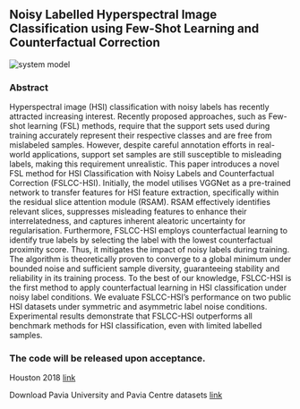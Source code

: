 ## Noisy Labelled Hyperspectral Image Classification using Few-Shot Learning and Counterfactual Correction
![system model](https://github.com/user-attachments/assets/1d9a8f1f-e74b-4456-8d19-964149e76271)

### Abstract
Hyperspectral image (HSI) classification with noisy labels has recently attracted increasing interest. Recently proposed approaches, such as Few-shot learning (FSL) methods, require that the support sets used during training accurately represent their respective classes and are free from mislabeled samples. However, despite careful annotation efforts in real-world applications, support set samples are still susceptible to misleading labels, making this requirement unrealistic. This paper introduces a novel FSL method for HSI Classification with Noisy Labels and Counterfactual Correction (FSLCC-HSI). Initially, the model utilises VGGNet as a pre-trained network to transfer features for HSI feature extraction, specifically within the residual slice attention module (RSAM). RSAM effectively identifies relevant slices, suppresses misleading features to enhance their interrelatedness, and captures inherent aleatoric uncertainty for regularisation. Furthermore, FSLCC-HSI employs counterfactual learning to identify true labels by selecting the label with the lowest counterfactual proximity score. Thus, it mitigates the impact of noisy labels during training. The algorithm is theoretically proven to converge to a global minimum under bounded noise and sufficient sample diversity, guaranteeing stability and reliability in its training process. To the best of our knowledge, FSLCC-HSI is the first method to apply counterfactual learning in HSI classification under noisy label conditions. We evaluate FSLCC-HSI’s performance on two public HSI datasets under symmetric and asymmetric label noise conditions. Experimental results demonstrate that FSLCC-HSI outperforms all benchmark methods for HSI classification, even with limited labelled samples.

### The code will be released upon acceptance.

Houston 2018 [link](https://github.com/YuxiangZhang-BIT/Data-CSHSI)

Download Pavia University and Pavia Centre datasets [link](https://www.ehu.eus/ccwintco/index.php/Hyperspectral_Remote_Sensing_Scenes)


